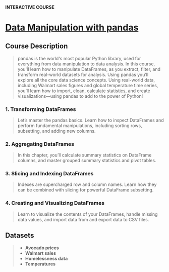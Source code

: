 #### INTERACTIVE COURSE
# [Data Manipulation with pandas](https://app.datacamp.com/learn/courses/joining-data-with-pandas)

## Course Description
> pandas is the world's most popular Python library, used for everything from data manipulation to data analysis. In this course, you'll learn how to manipulate DataFrames, as you extract, filter, and transform real-world datasets for analysis. Using pandas you’ll explore all the core data science concepts. Using real-world data, including Walmart sales figures and global temperature time series, you’ll learn how to import, clean, calculate statistics, and create visualizations—using pandas to add to the power of Python!

### 1. Transforming DataFrames
> Let’s master the pandas basics. Learn how to inspect DataFrames and perform fundamental manipulations, including sorting rows, subsetting, and adding new columns.

### 2. Aggregating DataFrames
> In this chapter, you’ll calculate summary statistics on DataFrame columns, and master grouped summary statistics and pivot tables.

### 3. Slicing and Indexing DataFrames
> Indexes are supercharged row and column names. Learn how they can be combined with slicing for powerful DataFrame subsetting.

### 4. Creating and Visualizing DataFrames
> Learn to visualize the contents of your DataFrames, handle missing data values, and import data from and export data to CSV files.

## Datasets

> - **Avocado prices**
> - **Walmart sales**
> - **Homelessness data**
> - **Temperatures**